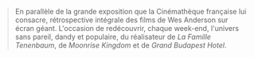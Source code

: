 > En parallèle de la grande exposition que la Cinémathèque française lui consacre, rétrospective intégrale des films de Wes Anderson sur écran géant. L'occasion de redécouvrir, chaque week-end, l'univers sans pareil, dandy et populaire, du réalisateur de _La Famille Tenenbaum_, de _Moonrise Kingdom_ et de _Grand Budapest Hotel_.
